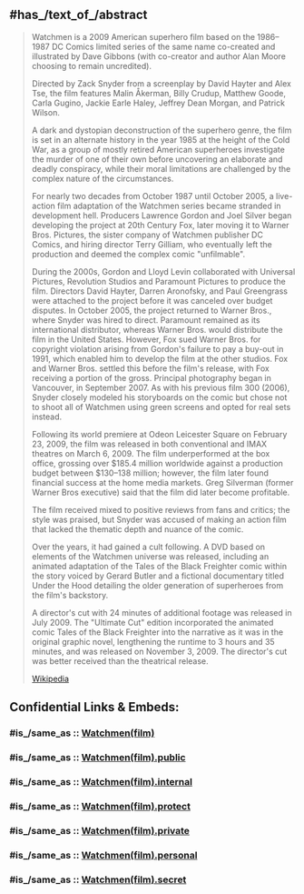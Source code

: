 
## #has_/text_of_/abstract 

> Watchmen is a 2009 American superhero film 
> based on the 1986–1987 DC Comics limited series of the same name 
> co-created and illustrated by Dave Gibbons 
> (with co-creator and author Alan Moore choosing to remain uncredited). 
> 
> Directed by Zack Snyder from a screenplay by David Hayter and Alex Tse, 
> the film features Malin Åkerman, Billy Crudup, Matthew Goode, Carla Gugino, 
> Jackie Earle Haley, Jeffrey Dean Morgan, and Patrick Wilson. 
> 
> A dark and dystopian deconstruction of the superhero genre, 
> the film is set in an alternate history in the year 1985 at the height of the Cold War, 
> as a group of mostly retired American superheroes investigate the murder of one of their own 
> before uncovering an elaborate and deadly conspiracy, 
> while their moral limitations are challenged by the complex nature of the circumstances.
>
> For nearly two decades from October 1987 until October 2005, 
> a live-action film adaptation of the Watchmen series became stranded in development hell. 
> Producers Lawrence Gordon and Joel Silver began developing the project at 20th Century Fox, 
> later moving it to Warner Bros. Pictures, the sister company of Watchmen publisher DC Comics, 
> and hiring director Terry Gilliam, who eventually left the production 
> and deemed the complex comic "unfilmable". 
> 
> During the 2000s, Gordon and Lloyd Levin collaborated with Universal Pictures, 
> Revolution Studios and Paramount Pictures to produce the film. 
> Directors David Hayter, Darren Aronofsky, and Paul Greengrass were attached to the project 
> before it was canceled over budget disputes. 
> In October 2005, the project returned to Warner Bros., where Snyder was hired to direct. 
> Paramount remained as its international distributor, 
> whereas Warner Bros. would distribute the film in the United States. 
> However, Fox sued Warner Bros. for copyright violation arising from Gordon's failure 
> to pay a buy-out in 1991, which enabled him to develop the film at the other studios. 
> Fox and Warner Bros. settled this before the film's release, with Fox receiving a portion of the gross. 
> Principal photography began in Vancouver, in September 2007. 
> As with his previous film 300 (2006), Snyder closely modeled his storyboards on the comic 
> but chose not to shoot all of Watchmen using green screens and opted for real sets instead.
>
> Following its world premiere at Odeon Leicester Square on February 23, 2009, 
> the film was released in both conventional and IMAX theatres on March 6, 2009. 
> The film underperformed at the box office, grossing over $185.4 million worldwide 
> against a production budget between $130–138 million; 
> however, the film later found financial success at the home media markets. 
> Greg Silverman (former Warner Bros executive) said that the film did later become profitable.
>
> The film received mixed to positive reviews from fans and critics; the style was praised, 
> but Snyder was accused of making an action film 
> that lacked the thematic depth and nuance of the comic. 
> 
> Over the years, it had gained a cult following. 
> A DVD based on elements of the Watchmen universe was released, 
> including an animated adaptation of the Tales of the Black Freighter 
> comic within the story voiced by Gerard Butler and a fictional documentary titled Under the Hood 
> detailing the older generation of superheroes from the film's backstory. 
> 
> A director's cut with 24 minutes of additional footage was released in July 2009. 
> The "Ultimate Cut" edition incorporated the animated comic Tales of the Black Freighter 
> into the narrative as it was in the original graphic novel, 
> lengthening the runtime to 3 hours and 35 minutes, and was released on November 3, 2009. 
> The director's cut was better received than the theatrical release.
>
> [Wikipedia](https://en.wikipedia.org/wiki/Watchmen%20(film))


## Confidential Links & Embeds: 

### #is_/same_as :: [Watchmen(film)](/_Standards/Society/Communication/Media/Movie/Movie-Genre/Fantasy-Movie/Watchmen(film).md) 

### #is_/same_as :: [Watchmen(film).public](/_public/Society/Communication/Media/Movie/Movie-Genre/Fantasy-Movie/Watchmen(film).public.md) 

### #is_/same_as :: [Watchmen(film).internal](/_internal/Society/Communication/Media/Movie/Movie-Genre/Fantasy-Movie/Watchmen(film).internal.md) 

### #is_/same_as :: [Watchmen(film).protect](/_protect/Society/Communication/Media/Movie/Movie-Genre/Fantasy-Movie/Watchmen(film).protect.md) 

### #is_/same_as :: [Watchmen(film).private](/_private/Society/Communication/Media/Movie/Movie-Genre/Fantasy-Movie/Watchmen(film).private.md) 

### #is_/same_as :: [Watchmen(film).personal](/_personal/Society/Communication/Media/Movie/Movie-Genre/Fantasy-Movie/Watchmen(film).personal.md) 

### #is_/same_as :: [Watchmen(film).secret](/_secret/Society/Communication/Media/Movie/Movie-Genre/Fantasy-Movie/Watchmen(film).secret.md)

